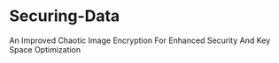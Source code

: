 # Securing-Data
 An Improved Chaotic Image Encryption For Enhanced Security And Key Space Optimization
